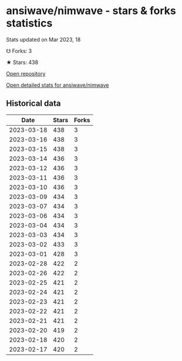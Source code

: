 # ansiwave/nimwave - stars & forks statistics

Stats updated on Mar 2023, 18

☋ Forks: 3

★ Stars: 438

[Open repository](https://github.com/ansiwave/nimwave)

[Open detailed stats for ansiwave/nimwave](https://reviewgithub.com/rep/ansiwave/nimwave)

## Historical data
| Date | Stars | Forks |
|------|-------|-------|
| 2023-03-18 | 438 | 3 | 
| 2023-03-16 | 438 | 3 | 
| 2023-03-15 | 438 | 3 | 
| 2023-03-14 | 436 | 3 | 
| 2023-03-12 | 436 | 3 | 
| 2023-03-11 | 436 | 3 | 
| 2023-03-10 | 436 | 3 | 
| 2023-03-09 | 434 | 3 | 
| 2023-03-07 | 434 | 3 | 
| 2023-03-06 | 434 | 3 | 
| 2023-03-04 | 434 | 3 | 
| 2023-03-03 | 434 | 3 | 
| 2023-03-02 | 433 | 3 | 
| 2023-03-01 | 428 | 3 | 
| 2023-02-28 | 422 | 2 | 
| 2023-02-26 | 422 | 2 | 
| 2023-02-25 | 421 | 2 | 
| 2023-02-24 | 421 | 2 | 
| 2023-02-23 | 421 | 2 | 
| 2023-02-22 | 421 | 2 | 
| 2023-02-21 | 421 | 2 | 
| 2023-02-20 | 419 | 2 | 
| 2023-02-18 | 420 | 2 | 
| 2023-02-17 | 420 | 2 | 

